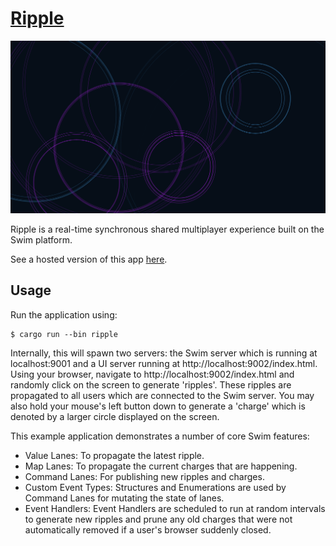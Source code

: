 # [Ripple](ripple)

![Ripple](assets/ripple.png "Ripple")

Ripple is a real-time synchronous shared multiplayer experience built on the Swim platform.

See a hosted version of this app [here](https://ripple.swim.inc).

## Usage

Run the application using:

```shell
$ cargo run --bin ripple
```

Internally, this will spawn two servers: the Swim server which is running at localhost:9001 and a UI server running
at http://localhost:9002/index.html. Using your browser, navigate to http://localhost:9002/index.html and randomly click
on the screen to generate 'ripples'. These ripples are propagated to all users which are connected to the Swim server.
You may also hold your mouse's left button down to generate a 'charge' which is denoted by a larger circle displayed on
the screen.

This example application demonstrates a number of core Swim features:

- Value Lanes: To propagate the latest ripple.
- Map Lanes: To propagate the current charges that are happening.
- Command Lanes: For publishing new ripples and charges.
- Custom Event Types: Structures and Enumerations are used by Command Lanes for mutating the state of lanes.
- Event Handlers: Event Handlers are scheduled to run at random intervals to generate new ripples and prune any old
  charges that were not automatically removed if a user's browser suddenly closed.